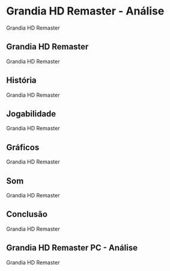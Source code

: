 ---
---

# Grandia HD Remaster - Análise

Grandia HD Remaster

## Grandia HD Remaster

Grandia HD Remaster

## História

Grandia HD Remaster

## Jogabilidade

Grandia HD Remaster

## Gráficos

Grandia HD Remaster

## Som

Grandia HD Remaster

## Conclusão

Grandia HD Remaster

## Grandia HD Remaster PC - Análise

Grandia HD Remaster
